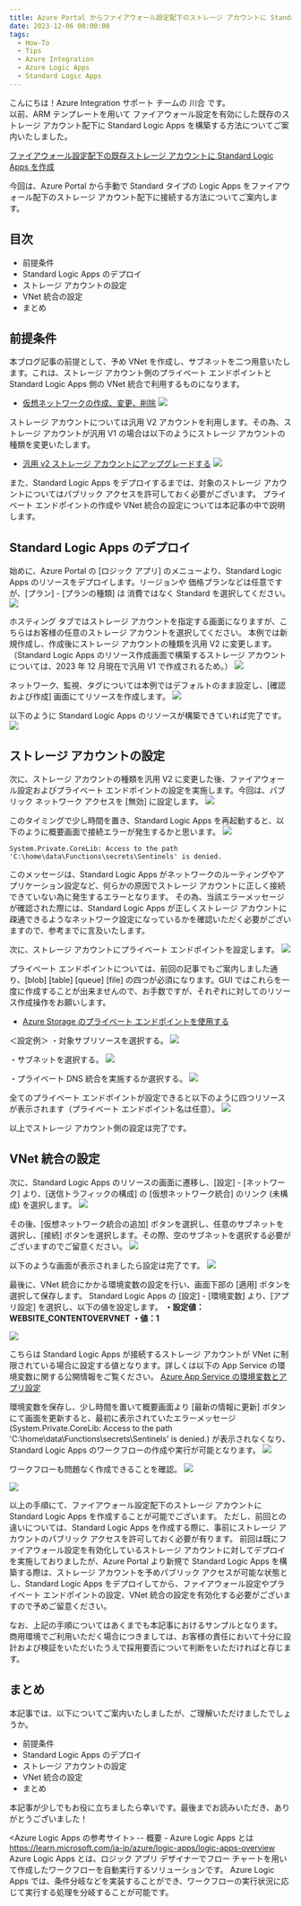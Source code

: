 ```yaml
---
title: Azure Portal からファイアウォール設定配下のストレージ アカウントに Standard Logic Apps を作成する方法
date: 2023-12-06 00:00:00
tags:
  - How-To
  - Tips
  - Azure Integration
  - Azure Logic Apps 
  - Standard Logic Apps
---
```


こんにちは！Azure Integration サポート チームの 川合 です。  
以前、ARM テンプレートを用いて ファイアウォール設定を有効にした既存のストレージ アカウント配下に Standard Logic Apps を構築する方法についてご案内いたしました。

[ファイアウォール設定配下の既存ストレージ アカウントに Standard Logic Apps を作成](https://jpazinteg.github.io/blog/LogicApps/SecBlobStandardLA/)

今回は、Azure Portal から手動で Standard タイプの Logic Apps をファイアウォール配下のストレージ アカウント配下に接続する方法についてご案内します。

<!-- more -->

## 目次
- 前提条件
- Standard Logic Apps のデプロイ
- ストレージ アカウントの設定
- VNet 統合の設定
- まとめ

## 前提条件
本ブログ記事の前提として、予め VNet を作成し、サブネットを二つ用意いたします。これは、ストレージ アカウント側のプライベート エンドポイントと Standard Logic Apps 側の VNet 統合で利用するものになります。
- [仮想ネットワークの作成、変更、削除](https://learn.microsoft.com/ja-jp/azure/virtual-network/manage-virtual-network)
![](./SecBlobStandardLAPortal/image001.png) 

ストレージ アカウントについては汎用 V2 アカウントを利用します。その為、ストレージ アカウントが汎用 V1 の場合は以下のようにストレージ アカウントの種類を変更いたします。
- [汎用 v2 ストレージ アカウントにアップグレードする](https://learn.microsoft.com/ja-jp/azure/storage/common/storage-account-upgrade?tabs=azure-portal)
![](./SecBlobStandardLAPortal/image002.png) 

また、Standard Logic Apps をデプロイするまでは、対象のストレージ アカウントについてはパブリック アクセスを許可しておく必要がございます。
プライベート エンドポイントの作成や VNet 統合の設定については本記事の中で説明します。

## Standard Logic Apps のデプロイ
始めに、Azure Portal の [ロジック アプリ] のメニューより、Standard Logic Apps のリソースをデプロイします。リージョンや 価格プランなどは任意ですが、[プラン] - [プランの種類] は 消費ではなく Standard を選択してください。
![](./SecBlobStandardLAPortal/image003.png) 

ホスティング タブではストレージ アカウントを指定する画面になりますが、こちらはお客様の任意のストレージ アカウントを選択してください。
本例では新規作成し、作成後にストレージ アカウントの種類を汎用 V2 に変更します。（Standard Logic Apps のリソース作成画面で構築するストレージ アカウントについては、2023 年 12 月現在で汎用 V1 で作成されるため。）
![](./SecBlobStandardLAPortal/image004.png) 

ネットワーク、監視、タグについては本例ではデフォルトのまま設定し、[確認および作成] 画面にてリソースを作成します。
![](./SecBlobStandardLAPortal/image005.png) 


以下のように Standard Logic Apps のリソースが構築できていれば完了です。
![](./SecBlobStandardLAPortal/image006.png) 

## ストレージ アカウントの設定
次に、ストレージ アカウントの種類を汎用 V2 に変更した後、ファイアウォール設定およびプライベート エンドポイントの設定を実施します。今回は、パブリック ネットワーク アクセスを [無効] に設定します。
![](./SecBlobStandardLAPortal/image007.png) 

このタイミングで少し時間を置き、Standard Logic Apps を再起動すると、以下のように概要画面で接続エラーが発生するかと思います。
![](./SecBlobStandardLAPortal/image008.png) 

```System.Private.CoreLib: Access to the path 'C:\home\data\Functions\secrets\Sentinels' is denied.```

このメッセージは、Standard Logic Apps がネットワークのルーティングやアプリケーション設定など、何らかの原因でストレージ アカウントに正しく接続できていない為に発生するエラーとなります。
その為、当該エラーメッセージが確認された際には、Standard Logic Apps が正しくストレージ アカウントに疎通できるようなネットワーク設定になっているかを確認いただく必要がございますので、参考までに言及いたします。

次に、ストレージ アカウントにプライベート エンドポイントを設定します。
![](./SecBlobStandardLAPortal/image009.png) 

プライベート エンドポイントについては、前回の記事でもご案内しました通り、[blob] [table] [queue] [file] の四つが必須になります。GUI ではこれらを一度に作成することが出来ませんので、お手数ですが、それぞれに対してのリソース作成操作をお願いします。
- [Azure Storage のプライベート エンドポイントを使用する](https://learn.microsoft.com/ja-jp/azure/storage/common/storage-private-endpoints)

＜設定例＞
・対象サブリソースを選択する。
![](./SecBlobStandardLAPortal/image010.png)

・サブネットを選択する。
![](./SecBlobStandardLAPortal/image011.png)

・プライベート DNS 統合を実施するか選択する。
![](./SecBlobStandardLAPortal/image012.png)

全てのプライベート エンドポイントが設定できると以下のように四つリソースが表示されます（プライベート エンドポイント名は任意）。
![](./SecBlobStandardLAPortal/image013.png)

以上でストレージ アカウント側の設定は完了です。

##  VNet 統合の設定
次に、Standard Logic Apps のリソースの画面に遷移し、[設定] - [ネットワーク] より、[送信トラフィックの構成] の [仮想ネットワーク統合] のリンク (未構成) を選択します。
![](./SecBlobStandardLAPortal/image014.png)

その後、[仮想ネットワーク統合の追加] ボタンを選択し、任意のサブネットを選択し、[接続] ボタンを選択します。その際、空のサブネットを選択する必要がございますのでご留意ください。
![](./SecBlobStandardLAPortal/image015.png)

以下のような画面が表示されましたら設定は完了です。
![](./SecBlobStandardLAPortal/image016.png)

最後に、VNet 統合にかかる環境変数の設定を行い、画面下部の [適用] ボタンを選択して保存します。
Standard Logic Apps の [設定] - [環境変数] より、[アプリ設定] を選択し、以下の値を設定します。
**・設定値：WEBSITE_CONTENTOVERVNET**
**・値：1**

![](./SecBlobStandardLAPortal/image017.png)

こちらは Standard Logic Apps が接続するストレージ アカウントが VNet に制限されている場合に設定する値となります。詳しくは以下の App Service の環境変数に関する公開情報をご覧ください。
[Azure App Service の環境変数とアプリ設定](https://learn.microsoft.com/ja-jp/azure/app-service/reference-app-settings?tabs=kudu%2Cdotnet#networking)

環境変数を保存し、少し時間を置いて概要画面より [最新の情報に更新] ボタンにて画面を更新すると、最初に表示されていたエラーメッセージ (System.Private.CoreLib: Access to the path 'C:\home\data\Functions\secrets\Sentinels' is denied.) が表示されなくなり、Standard Logic Apps のワークフローの作成や実行が可能となります。
![](./SecBlobStandardLAPortal/image018.png)

ワークフローも問題なく作成できることを確認。
![](./SecBlobStandardLAPortal/image019.png)

![](./SecBlobStandardLAPortal/image020.png)

以上の手順にて、ファイアウォール設定配下のストレージ アカウントに Standard Logic Apps を作成することが可能でございます。
ただし、前回との違いについては、Standard Logic Apps を作成する際に、事前にストレージ アカウントのパブリック アクセスを許可しておく必要が有ります。
前回は既にファイアウォール設定を有効化しているストレージ アカウントに対してデプロイを実施しておりましたが、Azure Portal より新規で Standard Logic Apps を構築する際は、ストレージ アカウントを予めパブリック アクセスが可能な状態とし、Standard Logic Apps をデプロイしてから、ファイアウォール設定やプライベート エンドポイントの設定、VNet 統合の設定を有効化する必要がございますので予めご留意ください。

なお、上記の手順についてはあくまでも本記事におけるサンプルとなります。
商用環境でご利用いただく場合につきましては、お客様の責任において十分に設計および検証をいただいたうえで採用要否について判断をいただければと存じます。

## まとめ
本記事では、以下についてご案内いたしましたが、ご理解いただけましたでしょうか。
- 前提条件
- Standard Logic Apps のデプロイ
- ストレージ アカウントの設定
- VNet 統合の設定
- まとめ

本記事が少しでもお役に立ちましたら幸いです。最後までお読みいただき、ありがとうございました！

<Azure Logic Apps の参考サイト>
-- 概要 - Azure Logic Apps とは
https://learn.microsoft.com/ja-jp/azure/logic-apps/logic-apps-overview
Azure Logic Apps とは、ロジック アプリ デザイナーでフロー チャートを用いて作成したワークフローを自動実行するソリューションです。
Azure Logic Apps では、条件分岐などを実装することができ、ワークフローの実行状況に応じて実行する処理を分岐することが可能です。

